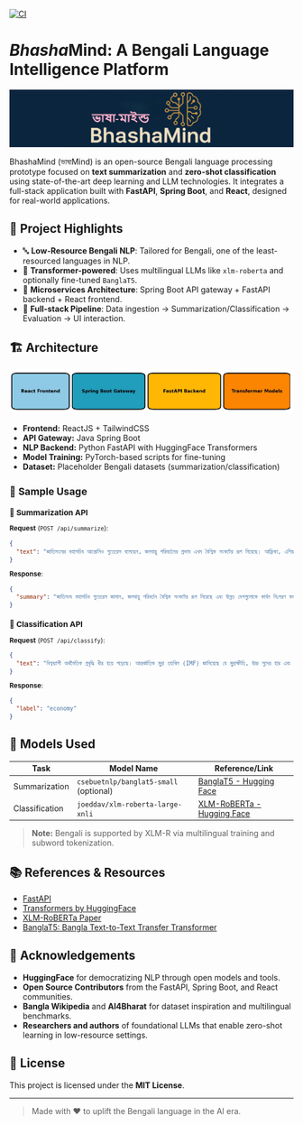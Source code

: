 [![CI](https://github.com/abhishekmaity/BhashaMind/actions/workflows/test.yml/badge.svg)](https://github.com/abhishekmaity/BhashaMind/actions/workflows/test.yml)
# *Bhasha*Mind: A Bengali Language Intelligence Platform

![BhashaMind Banner](docs/banner-short.png)

BhashaMind (ভাষাMind) is an open-source Bengali language processing prototype focused on **text summarization** and **zero-shot classification** using state-of-the-art deep learning and LLM technologies. It integrates a full-stack application built with **FastAPI**, **Spring Boot**, and **React**, designed for real-world applications.

## 🌟 Project Highlights

- 🔤 **Low-Resource Bengali NLP**: Tailored for Bengali, one of the least-resourced languages in NLP.
- 🧠 **Transformer-powered**: Uses multilingual LLMs like `xlm-roberta` and optionally fine-tuned `BanglaT5`.
- 🧩 **Microservices Architecture**: Spring Boot API gateway + FastAPI backend + React frontend.
- 🧪 **Full-stack Pipeline**: Data ingestion → Summarization/Classification → Evaluation → UI interaction.

## 🏗️ Architecture

![Architecture](docs/sys-architecture.png)

- **Frontend:** ReactJS + TailwindCSS
- **API Gateway:** Java Spring Boot
- **NLP Backend:** Python FastAPI with HuggingFace Transformers
- **Model Training:** PyTorch-based scripts for fine-tuning
- **Dataset:** Placeholder Bengali datasets (summarization/classification)
<small>

## 🧪 Sample Usage

### 🔹 Summarization API
**Request** (`POST /api/summarize`):
```json
{
  "text": "জাতিসংঘের মহাসচিব আন্তোনিও গুতেরেস বলেছেন, জলবায়ু পরিবর্তনের প্রভাব এখন বৈশ্বিক সংকটের রূপ নিয়েছে। আফ্রিকা, এশিয়া ও লাতিন আমেরিকার বহু দেশ ভয়াবহ খরার সম্মুখীন হচ্ছে, যেখানে খাদ্য ও পানির তীব্র সংকট দেখা দিয়েছে। গুতেরেস উন্নত দেশগুলোকে কার্বন নিঃসরণ কমাতে জরুরি পদক্ষেপ নেওয়ার আহ্বান জানান।"
}
```
**Response**:
```json
{
  "summary": "জাতিসংঘ মহাসচিব গুতেরেস জানান, জলবায়ু পরিবর্তন বৈশ্বিক সংকটের রূপ নিয়েছে এবং উন্নত দেশগুলোকে কার্বন নিঃসরণ কমাতে হবে।"
}
```

### 🔹 Classification API
**Request** (`POST /api/classify`):
```json
{
  "text": "বিশ্বব্যাপী অর্থনৈতিক প্রবৃদ্ধি ধীর হয়ে পড়েছে। আন্তর্জাতিক মুদ্রা তহবিল (IMF) জানিয়েছে যে মুদ্রাস্ফীতি, উচ্চ সুদের হার এবং রাশিয়া-ইউক্রেন যুদ্ধের প্রভাব বৈশ্বিক অর্থনীতিতে দীর্ঘমেয়াদি নেতিবাচক প্রভাব ফেলছে। উন্নয়নশীল দেশগুলোতে খাদ্য ও জ্বালানির দাম বেড়ে যাওয়ায় সাধারণ মানুষের উপর চাপ বৃদ্ধি পাচ্ছে।"
}
```
**Response**:
```json
{
  "label": "economy"
}
```
</small>

## 🤖 Models Used
| Task           | Model Name                             | Reference/Link                              |
|----------------|------------------------------------------|---------------------------------------------|
| Summarization  | `csebuetnlp/banglat5-small` (optional)   | [BanglaT5 - Hugging Face](https://huggingface.co/csebuetnlp/banglat5_small) |
| Classification | `joeddav/xlm-roberta-large-xnli`         | [XLM-RoBERTa - Hugging Face](https://huggingface.co/joeddav/xlm-roberta-large-xnli) |

> **Note:** Bengali is supported by XLM-R via multilingual training and subword tokenization.

## 📚 References & Resources
- [FastAPI](https://fastapi.tiangolo.com)
- [Transformers by HuggingFace](https://huggingface.co/transformers)
- [XLM-RoBERTa Paper](https://arxiv.org/abs/1911.02116)
- [BanglaT5: Bangla Text-to-Text Transfer Transformer](https://aclanthology.org/2023.findings-eacl.54.pdf)

## 🙏 Acknowledgements

- **HuggingFace** for democratizing NLP through open models and tools.
- **Open Source Contributors** from the FastAPI, Spring Boot, and React communities.
- **Bangla Wikipedia** and **AI4Bharat** for dataset inspiration and multilingual benchmarks.
- **Researchers and authors** of foundational LLMs that enable zero-shot learning in low-resource settings.

## 📄 License
This project is licensed under the **MIT License**.

---

> Made with ❤️ to uplift the Bengali language in the AI era.
